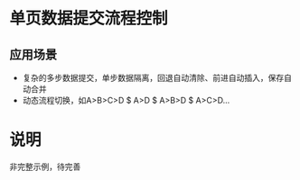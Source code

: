 # 单页数据提交流程控制
## 应用场景
* 复杂的多步数据提交，单步数据隔离，回退自动清除、前进自动插入，保存自动合并
* 动态流程切换，如A>B>C>D $ A>D $ A>B>D $ A>C>D...
# 说明 
非完整示例，待完善
